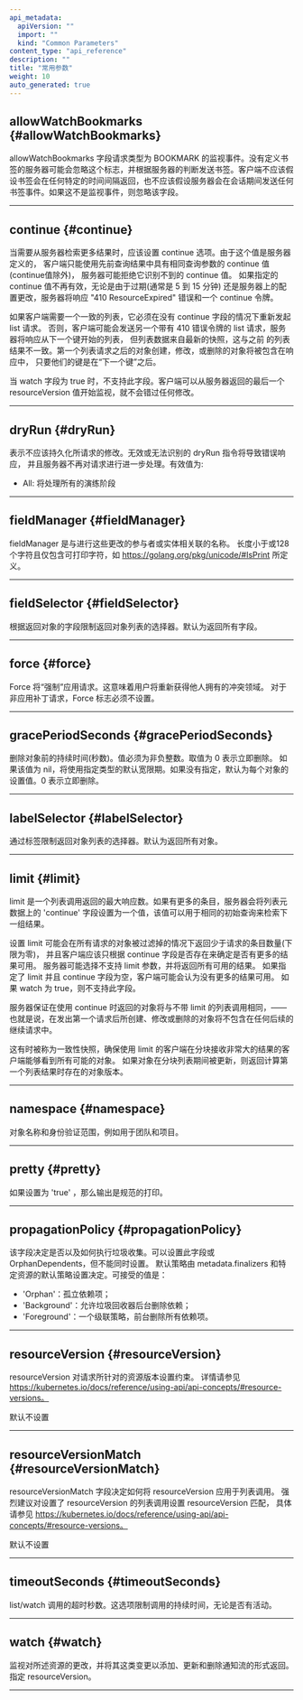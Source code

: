 ```yaml
---
api_metadata:
  apiVersion: ""
  import: ""
  kind: "Common Parameters"
content_type: "api_reference"
description: ""
title: "常用参数"
weight: 10
auto_generated: true
---
```


<!--
The file is auto-generated from the Go source code of the component using a generic
[generator](https://github.com/kubernetes-sigs/reference-docs/). To learn how
to generate the reference documentation, please read
[Contributing to the reference documentation](/docs/contribute/generate-ref-docs/).
To update the reference content, please follow the 
[Contributing upstream](/docs/contribute/generate-ref-docs/contribute-upstream/)
guide. You can file document formatting bugs against the
[reference-docs](https://github.com/kubernetes-sigs/reference-docs/) project.
-->




## allowWatchBookmarks {#allowWatchBookmarks}
<!--
allowWatchBookmarks requests watch events with type "BOOKMARK". Servers that do not implement bookmarks may ignore this flag and bookmarks are sent at the server's discretion. Clients should not assume bookmarks are returned at any specific interval, nor may they assume the server will send any BOOKMARK event during a session. If this is not a watch, this field is ignored.

<hr>
-->
allowWatchBookmarks 字段请求类型为 BOOKMARK 的监视事件。没有定义书签的服务器可能会忽略这个标志，并根据服务器的判断发送书签。客户端不应该假设书签会在任何特定的时间间隔返回，也不应该假设服务器会在会话期间发送任何书签事件。如果这不是监视事件，则忽略该字段。
<hr>

## continue {#continue}
<!--
The continue option should be set when retrieving more results from the server. Since this value is server defined, clients may only use the continue value from a previous query result with identical query parameters (except for the value of continue) and the server may reject a continue value it does not recognize. If the specified continue value is no longer valid whether due to expiration (generally five to fifteen minutes) or a configuration change on the server, the server will respond with a 410 ResourceExpired error together with a continue token. 
-->
当需要从服务器检索更多结果时，应该设置 continue 选项。由于这个值是服务器定义的，
客户端只能使用先前查询结果中具有相同查询参数的 continue 值(continue值除外)，
服务器可能拒绝它识别不到的 continue 值。
如果指定的 continue 值不再有效，无论是由于过期(通常是 5 到 15 分钟)
还是服务器上的配置更改，服务器将响应 "410 ResourceExpired" 错误和一个 continue 令牌。
<!--
If the client needs a consistent list, it must restart their list without the continue field. Otherwise, the client may send another list request with the token received with the 410 error, the server will respond with a list starting from the next key, but from the latest snapshot, which is inconsistent from the previous list results - objects that are created, modified, or deleted after the first list request will be included in the response, as long as their keys are after the "next key".
-->
如果客户端需要一个一致的列表，它必须在没有 continue 字段的情况下重新发起 list 请求。
否则，客户端可能会发送另一个带有 410 错误令牌的 list 请求，服务器将响应从下一个键开始的列表，
但列表数据来自最新的快照，这与之前
的列表结果不一致。第一个列表请求之后的对象创建，修改，或删除的对象将被包含在响应中，
只要他们的键是在“下一个键”之后。
<!--
This field is not supported when watch is true. Clients may start a watch from the last resourceVersion value returned by the server and not miss any modifications.
-->
当 watch 字段为 true 时，不支持此字段。客户端可以从服务器返回的最后一个 resourceVersion 值开始监视，就不会错过任何修改。
<hr>

## dryRun {#dryRun}
<!--
When present, indicates that modifications should not be persisted. An invalid or unrecognized dryRun directive will result in an error response and no further processing of the request. Valid values are: - All: all dry run stages will be processed
<hr>
-->
表示不应该持久化所请求的修改。无效或无法识别的 dryRun 指令将导致错误响应，
并且服务器不再对请求进行进一步处理。有效值为:
- All: 将处理所有的演练阶段
<hr>

## fieldManager {#fieldManager}
<!--
fieldManager is a name associated with the actor or entity that is making these changes. The value must be less than or 128 characters long, and only contain printable characters, as defined by https://golang.org/pkg/unicode/#IsPrint.
<hr>
-->
fieldManager 是与进行这些更改的参与者或实体相关联的名称。
长度小于或128个字符且仅包含可打印字符，如 https://golang.org/pkg/unicode/#IsPrint 所定义。
<hr>

## fieldSelector {#fieldSelector}
<!--
A selector to restrict the list of returned objects by their fields. Defaults to everything.
<hr>
-->
根据返回对象的字段限制返回对象列表的选择器。默认为返回所有字段。
<hr>

## force {#force}
<!--
Force is going to "force" Apply requests. It means user will re-acquire conflicting fields owned by other people. Force flag must be unset for non-apply patch requests.
<hr>
-->
Force 将“强制”应用请求。这意味着用户将重新获得他人拥有的冲突领域。
对于非应用补丁请求，Force 标志必须不设置。
<hr>

## gracePeriodSeconds {#gracePeriodSeconds}
<!--
The duration in seconds before the object should be deleted. Value must be non-negative integer. The value zero indicates delete immediately. If this value is nil, the default grace period for the specified type will be used. Defaults to a per object value if not specified. zero means delete immediately.
<hr>
-->
删除对象前的持续时间(秒数)。值必须为非负整数。取值为 0 表示立即删除。
如果该值为 nil，将使用指定类型的默认宽限期。如果没有指定，默认为每个对象的设置值。0 表示立即删除。
<hr>

## labelSelector {#labelSelector}
<!--
A selector to restrict the list of returned objects by their labels. Defaults to everything.
<hr>
-->
通过标签限制返回对象列表的选择器。默认为返回所有对象。
<hr>

## limit {#limit}
<!--
limit is a maximum number of responses to return for a list call. If more items exist, the server will set the `continue` field on the list metadata to a value that can be used with the same initial query to retrieve the next set of results.
-->
limit 是一个列表调用返回的最大响应数。如果有更多的条目，服务器会将列表元数据上的 
'continue' 字段设置为一个值，该值可以用于相同的初始查询来检索下一组结果。
<!--
Setting a limit may return fewer than the requested amount of items (up to zero items) in the event all requested objects are filtered out and clients should only use the presence of the continue field to determine whether more results are available. Servers may choose not to support the limit argument and will return all of the available results. If limit is specified and the continue field is empty, clients may assume that no more results are available. This field is not supported if watch is true.
-->
设置 limit 可能会在所有请求的对象被过滤掉的情况下返回少于请求的条目数量(下限为零)，
并且客户端应该只根据 continue 字段是否存在来确定是否有更多的结果可用。
服务器可能选择不支持 limit 参数，并将返回所有可用的结果。
如果指定了 limit 并且 continue 字段为空，客户端可能会认为没有更多的结果可用。
如果 watch 为 true，则不支持此字段。
<!--
The server guarantees that the objects returned when using continue will be identical to issuing a single list call without a limit - that is, no objects created, modified, or deleted after the first request is issued will be included in any subsequent continued requests.
-->
服务器保证在使用 continue 时返回的对象将与不带 limit 的列表调用相同，——
也就是说，在发出第一个请求后所创建、修改或删除的对象将不包含在任何后续的继续请求中。 
<!--
This is sometimes referred to as a consistent snapshot, and ensures that a client that is using limit to receive smaller chunks of a very large result can ensure they see all possible objects. If objects are updated during a chunked list the version of the object that was present at the time the first list result was calculated is returned.
<hr>
-->
这有时被称为一致性快照，确保使用 limit 的客户端在分块接收非常大的结果的客户端能够看到所有可能的对象。
如果对象在分块列表期间被更新，则返回计算第一个列表结果时存在的对象版本。
<hr>

## namespace {#namespace}
<!--
object name and auth scope, such as for teams and projects
<hr>
-->

对象名称和身份验证范围，例如用于团队和项目。
<hr>

## pretty {#pretty}
<!--
If 'true', then the output is pretty printed.
<hr>
-->

如果设置为 'true' ，那么输出是规范的打印。

<hr>

## propagationPolicy {#propagationPolicy}
<!--
Whether and how garbage collection will be performed. Either this field or OrphanDependents may be set, but not both. The default policy is decided by the existing finalizer set in the metadata.finalizers and the resource-specific default policy. Acceptable values are: 'Orphan' - orphan the dependents; 'Background' - allow the garbage collector to delete the dependents in the background; 'Foreground' - a cascading policy that deletes all dependents in the foreground.
<hr>
-->
该字段决定是否以及如何执行垃圾收集。可以设置此字段或 OrphanDependents，但不能同时设置。
默认策略由 metadata.finalizers 和特定资源的默认策略设置决定。可接受的值是：
- 'Orphan'：孤立依赖项；
- 'Background'：允许垃圾回收器后台删除依赖；
- 'Foreground'：一个级联策略，前台删除所有依赖项。
<hr>

## resourceVersion {#resourceVersion}
<!--
resourceVersion sets a constraint on what resource versions a request may be served from. See https://kubernetes.io/docs/reference/using-api/api-concepts/#resource-versions for details.

Defaults to unset
<hr>
-->
resourceVersion 对请求所针对的资源版本设置约束。
详情请参见 https://kubernetes.io/docs/reference/using-api/api-concepts/#resource-versions。

默认不设置
<hr>

## resourceVersionMatch {#resourceVersionMatch}
<!--
resourceVersionMatch determines how resourceVersion is applied to list calls. It is highly recommended that resourceVersionMatch be set for list calls where resourceVersion is set See https://kubernetes.io/docs/reference/using-api/api-concepts/#resource-versions for details.

Defaults to unset
<hr>
-->
resourceVersionMatch 字段决定如何将 resourceVersion 应用于列表调用。
强烈建议对设置了 resourceVersion 的列表调用设置 resourceVersion 匹配，
具体请参见 https://kubernetes.io/docs/reference/using-api/api-concepts/#resource-versions。

默认不设置

<hr>

## timeoutSeconds {#timeoutSeconds}
<!--
Timeout for the list/watch call. This limits the duration of the call, regardless of any activity or inactivity.
<hr>
-->
list/watch 调用的超时秒数。这选项限制调用的持续时间，无论是否有活动。
<hr>

## watch {#watch}
<!--
Watch for changes to the described resources and return them as a stream of add, update, and remove notifications. Specify resourceVersion.
<hr>
-->
监视对所述资源的更改，并将其这类变更以添加、更新和删除通知流的形式返回。指定 resourceVersion。

<hr>




